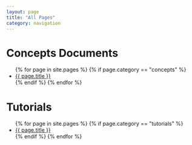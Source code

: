 ```yaml
---
layout: page
title: "All Pages"
category: navigation
---
```


  <h1 class="page-heading">Concepts Documents</h1>
  
  <ul>
    {% for page in site.pages %}
      {% if page.category == "concepts" %}
        <li><a href="{{ site.baseurl }}{{ page.url }}">{{ page.title }}</a></li>
      {% endif %}
    {% endfor %}
  </ul>
  
  <h1 class="page-heading">Tutorials</h1>
  
  <ul>
    {% for page in site.pages %}
      {% if page.category == "tutorials" %}
        <li><a href="{{ site.baseurl }}{{ page.url }}">{{ page.title }}</a></li>
      {% endif %}
    {% endfor %}
  </ul>